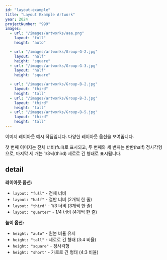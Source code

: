 ```yaml
---
id: "layout-example"
title: "Layout Example Artwork"
year: 2024
projectNumber: "999"
images:
  - url: "/images/artworks/aaa.png"
    layout: "full"
    height: "auto"

  - url: "/images/artworks/Group-G-2.jpg"
    layout: "half"
    height: "square"
  - url: "/images/artworks/Group-G-3.jpg"
    layout: "half"
    height: "square"

  - url: "/images/artworks/Group-B-2.jpg"
    layout: "third"
    height: "tall"
  - url: "/images/artworks/Group-B-3.jpg"
    layout: "third"
    height: "tall"
  - url: "/images/artworks/Group-B-5.jpg"
    layout: "third"
    height: "tall"
---
```


이미지 레이아웃 예시 작품입니다. 다양한 레이아웃 옵션을 보여줍니다.

첫 번째 이미지는 전체 너비(full)로 표시되고, 두 번째와 세 번째는 반반(half) 정사각형으로, 마지막 세 개는 1/3씩(third) 세로로 긴 형태로 표시됩니다.

## detail

**레이아웃 옵션:**
- `layout: "full"` - 전체 너비
- `layout: "half"` - 절반 너비 (2개씩 한 줄)
- `layout: "third"` - 1/3 너비 (3개씩 한 줄)
- `layout: "quarter"` - 1/4 너비 (4개씩 한 줄)

**높이 옵션:**
- `height: "auto"` - 원본 비율 유지
- `height: "tall"` - 세로로 긴 형태 (3:4 비율)
- `height: "square"` - 정사각형
- `height: "short"` - 가로로 긴 형태 (4:3 비율)
